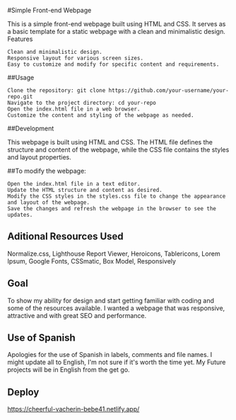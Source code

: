 #Simple Front-end Webpage

This is a simple front-end webpage built using HTML and CSS. It serves as a basic template for a static webpage with a clean and minimalistic design.
Features

    Clean and minimalistic design.
    Responsive layout for various screen sizes.
    Easy to customize and modify for specific content and requirements.

##Usage

    Clone the repository: git clone https://github.com/your-username/your-repo.git
    Navigate to the project directory: cd your-repo
    Open the index.html file in a web browser.
    Customize the content and styling of the webpage as needed.

##Development

This webpage is built using HTML and CSS. The HTML file defines the structure and content of the webpage, while the CSS file contains the styles and layout properties.

##To modify the webpage:

    Open the index.html file in a text editor.
    Update the HTML structure and content as desired.
    Modify the CSS styles in the styles.css file to change the appearance and layout of the webpage.
    Save the changes and refresh the webpage in the browser to see the updates.

## Aditional Resources Used
 Normalize.css,
 Lighthouse Report Viewer,
 Heroicons,
 Tablericons,
 Lorem Ipsum,
 Google Fonts,
 CSSmatic,
 Box Model,
 Responsively

## Goal
To show my ability for design and start getting familiar with coding and some of the resources available. I wanted a webpage that was responsive, attractive and with  great SEO and performance.

## Use of Spanish
 Apologies for the use of Spanish in labels, comments and file names. I might update all to English, I'm not sure if it's worth the time yet. 
 My Future projects will be in English from the get go.

## Deploy
 https://cheerful-vacherin-bebe41.netlify.app/
